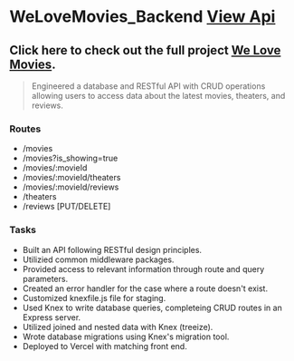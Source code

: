 # WeLoveMovies_Backend [View Api](https://we-love-movies-backend-zeta.vercel.app/movies)
## Click here to check out the full project [We Love Movies](https://we-love-movies-frontend.vercel.app/).

> Engineered a database and RESTful API with CRUD operations allowing users to access data about the latest movies, theaters, and reviews.

### Routes
- /movies
- /movies?is_showing=true
- /movies/:movieId
- /movies/:movieId/theaters
- /movies/:movieId/reviews
- /theaters
- /reviews [PUT/DELETE]

### Tasks
- Built an API following RESTful design principles.
- Utilizied common middleware packages.
- Provided access to relevant information through route and query parameters.
- Created an error handler for the case where a route doesn't exist.
- Customized knexfile.js file for staging.
- Used Knex to write database queries, completeing CRUD routes in an Express server.
- Utilized joined and nested data with Knex (treeize).
- Wrote database migrations using Knex's migration tool.
- Deployed to Vercel with matching front end.

